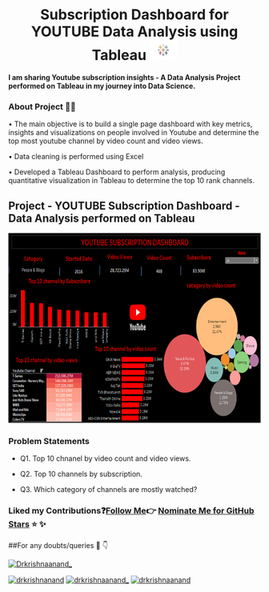 <h1 align="center">Subscription Dashboard for YOUTUBE Data Analysis using Tableau
<a href="https://public.tableau.com/app/profile/krishna.anand7092" target="_blank" rel="noreferrer">
<img src="https://github.com/anandaiml19/Subscription-Dashboard-for-365-Data-Science-EduTech-Platform-using-Tableau-SQL-and-Excel/blob/main/Images/Tableau.jpg" 
alt="tableau" width="55" height="40"/> </a> </h1>

**I am sharing Youtube subscription insights - A Data Analysis Project performed on Tableau in my journey into Data Science.** 
### About Project 👨‍💻

• The main objective is to build a single page dashboard with key metrics, insights and visualizations on people involved in Youtube and determine the top most youtube channel by video count and video views.

• Data cleaning is performed using Excel

• Developed a Tableau Dashboard to perform analysis, producing quantitative visualization in Tableau to determine the top 10 rank channels.

## Project - YOUTUBE Subscription Dashboard - Data Analysis performed on Tableau 
<p align="center"><img src="https://github.com/anandaiml19/Subscription-Dashboard-for-YOUTUBE-Data-Analysis/blob/main/Youtube1.PNG"alt="Tableau" width="600" height="380"/> </a> </h1>

### Problem Statements

- Q1. Top 10 chnanel by video count and video views.

- Q2. Top 10 channels by subscription.
  
- Q3. Which category of channels are mostly watched?

### Liked my Contributions:question:[Follow Me](https://github.com/anandaiml19):point_right: [Nominate Me for GitHub Stars](https://stars.github.com/nominate/) :star: :sparkles:
##For any doubts/queries 🔗 👇
                                                                                                                            
<p align="left"> <a href="https://twitter.com/drkrishnaanand_/" target="blank"><img src="https://img.shields.io/twitter/follow/Dr.krishnaanand_?logo=twitter&style=for-the-badge" alt="Drkrishnaanand_" /></a> </p>
<a href="https://www.linkedin.com/in/drkrishnaanand" target="blank"><img align="center" src="https://img.shields.io/badge/-drkrishnaanand-blue?style=flat-square&logo=Linkedin&logoColor=white&link=https://in.linkedin.com/in/dr-krishna-anand-v-g-70bba623/" alt="drkrishnanand" height="20" width="100" /></a>
<a href="https://www.instagram.com/kakrishnaanand/" target="blank"><img align="center" src="https://img.shields.io/badge/-@Drkrishnaanand_-D7008A?style=flat-square&labelColor=D7008A&logo=Instagram&logoColor=white&link=https://www.instagram.com/kakrishnaanand/" alt="drkrishnaanand_" height="25" width="100" /></a>
<a href="https://github.com/anandaiml19 /" target="blank"><img align="center" src="https://img.shields.io/github/followers/anandaiml19?label=Follow&style=social&link=https://github.com/anandaiml19 /" alt="drkrishnaanand " height="20" width="90" /></a>
  

